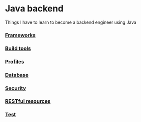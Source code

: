 # Java backend
Things I have to learn to become a backend engineer using Java

### [Frameworks](frameworks.md)

### [Build tools](build_systems.md)

### [Profiles](profiles.md)

### [Database](database.md)

### [Security](security.md)

### [RESTful resources](rest.md)

### [Test](test.md)


